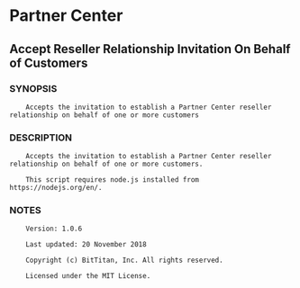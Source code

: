 # Partner Center
## Accept Reseller Relationship Invitation On Behalf of Customers
### SYNOPSIS
```
    Accepts the invitation to establish a Partner Center reseller relationship on behalf of one or more customers
```
### DESCRIPTION
```
    Accepts the invitation to establish a Partner Center reseller relationship on behalf of one or more customers.
    This script requires node.js installed from https://nodejs.org/en/.
```
### NOTES
```
    Version: 1.0.6
    Last updated: 20 November 2018
    Copyright (c) BitTitan, Inc. All rights reserved.
    Licensed under the MIT License.
```

